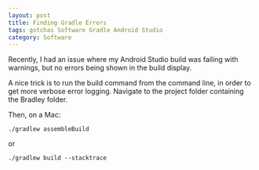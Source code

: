 ```yaml
---
layout: post
title: Finding Gradle Errors
tags: gotchas Software Gradle Android Studio
category: Software
---
```


Recently, I had an issue where my Android Studio build was failing with warnings, but no errors being shown in the build display.

A nice trick is to run the build command from the command line, in order to get more verbose error logging. Navigate to the project folder containing the Bradley folder. 

Then, on a Mac:

```
./gradlew assembleBuild
```

or


```
./gradlew build --stacktrace
```